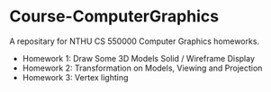 # Course-ComputerGraphics
A repositary for NTHU CS 550000 Computer Graphics homeworks.

- Homework 1: Draw Some 3D Models Solid / Wireframe Display
- Homework 2: Transformation on Models, Viewing and Projection
- Homework 3: Vertex lighting
